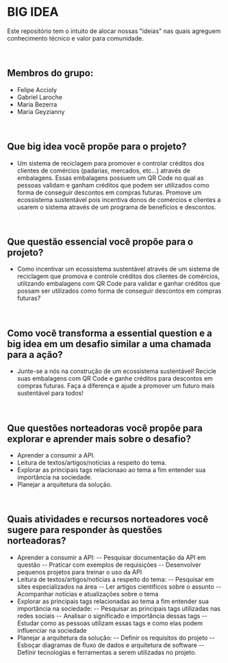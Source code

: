 # BIG IDEA
Este repositório tem o intuito de alocar nossas "ideias" nas quais agreguem conhecimento técnico e valor para comunidade.

<br>

## Membros do grupo:
- Felipe Accioly  
- Gabriel Laroche  
- Maria Bezerra  
- Maria Geyzianny  

<br>

## ​Que big idea você propõe para o projeto?
- Um sistema de reciclagem para promover e controlar créditos dos clientes de comércios (padarias, mercados, etc…) através de embalagens. Essas embalagens possuem um QR Code no qual as pessoas validam e ganham créditos que podem ser utilizados como forma de conseguir descontos em compras futuras. Promove um ecossistema sustentável pois incentiva donos de comércios e clientes a usarem o sistema através de um programa de benefícios e descontos.

<br>

## Que questão essencial você propõe para o projeto?
- Como incentivar um ecossistema sustentável através de um sistema de reciclagem que promova e controle créditos dos clientes de comércios, utilizando embalagens com QR Code para validar e ganhar créditos que possam ser utilizados como forma de conseguir descontos em compras futuras?

<br>

## Como você transforma a essential question e a big idea em um desafio similar a uma chamada para a ação?
- Junte-se a nós na construção de um ecossistema sustentável! Recicle suas embalagens com QR Code e ganhe créditos para descontos em compras futuras. Faça a diferença e ajude a promover um futuro mais sustentável para todos!

<br>

## Que questões norteadoras você propõe para explorar e aprender mais sobre o desafio?
- Aprender a consumir a API.
- Leitura de textos/artigos/noticias a respeito do tema.
- Explorar as principais tags relacionaao ao tema a fim entender sua importância na sociedade.
- Planejar a arquitetura da solução.

<br>

## Quais atividades e recursos norteadores você sugere para responder às questões norteadoras?
- Aprender a consumir a API:
-- Pesquisar documentação da API em questão
-- Praticar com exemplos de requisições
-- Desenvolver pequenos projetos para treinar o uso da API
- Leitura de textos/artigos/notícias a respeito do tema:
-- Pesquisar em sites especializados na área
-- Ler artigos científicos sobre o assunto
-- Acompanhar notícias e atualizações sobre o tema
- Explorar as principais tags relacionadas ao tema a fim entender sua importância na sociedade:
-- Pesquisar as principais tags utilizadas nas redes sociais
-- Analisar o significado e importância dessas tags
-- Estudar como as pessoas utilizam essas tags e como elas podem influenciar na sociedade
- Planejar a arquitetura da solução:
-- Definir os requisitos do projeto
-- Esboçar diagramas de fluxo de dados e arquitetura de software
-- Definir tecnologias e ferramentas a serem utilizadas no projeto.

